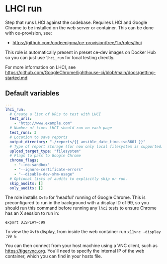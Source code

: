 # LHCI run
Step that runs LHCI against the codebase. Requires LHCI and Google Chrome to be installed on the web server or container. This can be done with ce-provision, see:

* https://github.com/codeenigma/ce-provision/tree/1.x/roles/lhci

This role is automatically present in preset ce-dev images on Docker Hub so you can just use `lhci_run` for local testing directly.

For more information on LHCI, see https://github.com/GoogleChrome/lighthouse-ci/blob/main/docs/getting-started.md

<!--TOC-->
<!--ENDTOC-->

<!--ROLEVARS-->
## Default variables
```yaml
---
lhci_run:
  # Create a list of URLs to test with LHCI
  test_urls:
    - "http://www.example.com"
  # Number of times LHCI should run on each page
  test_runs: 3
  # Location to save reports
  output_directory: "./reports/{{ ansible_date_time.iso8601 }}"
  # Type of report storage (for now only local filesystem is supported)
  upload_target_type: "filesystem"
  # Flags to pass to Google Chrome
  chrome_flags:
    - "--no-sandbox"
    - "--ignore-certificate-errors"
    - "--disable-dev-shm-usage"
  # Optional lists of audits to explicitly skip or run.
  skip_audits: []
  only_audits: []

```

<!--ENDROLEVARS-->

The role installs `Xvfb` for 'headful' running of Google Chrome. This is preconfigured to run in the background with a display ID of 99, so you should run this command before running any `lhci` tests to ensure Chrome has an X session to run in:

```
export DISPLAY=:99
```

To view the `Xvfb` display, from inside the web container run `x11vnc -display :99 &`

You can then connect from your host machine using a VNC client, such as https://tigervnc.org. You'll need to specify the internal IP of the web container, which you can find in your hosts file.
